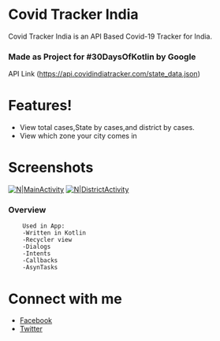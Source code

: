 # Covid Tracker India
Covid Tracker India is an API Based Covid-19 Tracker for India.
### Made as Project for #30DaysOfKotlin by Google
API Link (https://api.covidindiatracker.com/state_data.json)

#  Features!

  - View total cases,State by cases,and district by cases.
  - View which zone your city comes in

#   Screenshots

[![N|MainActivity](https://drive.google.com/uc?id=10dVoX8YCwxEPkPi8E0FKv5qYWwDzupqN&export=download)](https://drive.google.com/uc?id=10dVoX8YCwxEPkPi8E0FKv5qYWwDzupqN&export=download)
[![N|DistrictActivity](
https://drive.google.com/uc?id=10f3PfjQRq7Awub3_UiieQunprQacXMeF&export=download)](
https://drive.google.com/uc?id=10f3PfjQRq7Awub3_UiieQunprQacXMeF&export=download)

### Overview
        Used in App:
        -Written in Kotlin
        -Recycler view
        -Dialogs
        -Intents
        -Callbacks
        -AsynTasks
  
# Connect with me
* [Facebook](www.facebook.com/sunny52525)
* [Twitter](www.twitter.com/sunny52525)
